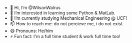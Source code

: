 - 👋 Hi, I’m @WilsonWalrus
- 👀 I’m interested in learning some Python & MatLab.
- 🌱 I’m currently studying Mechanical Engineering @ UCF!
- 📫 How to reach me: do not percieve me, i do not exist
- 😄 Pronouns: He/him
- ⚡ Fun fact: I'm a full time student & work full time too!

<!---
WilsonWalrus/WilsonWalrus is a ✨ special ✨ repository because its `README.md` (this file) appears on your GitHub profile.
You can click the Preview link to take a look at your changes.
--->
